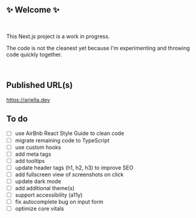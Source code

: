 ## ✨ Welcome ✨
</br>

This Next.js project is a work in progress. 

The code is not the cleanest yet because I'm experimenting and throwing code quickly together.


</br>

## Published URL(s)

https://ariella.dev

## To do
- [ ] use AirBnb React Style Guide to clean code
- [ ] migrate remaining code to TypeScript
- [ ] use custom hooks
- [ ] add meta tags
- [ ] add tooltips
- [ ] update header tags (h1, h2, h3) to improve SEO
- [ ] add fullscreen view of screenshots on click
- [ ] update dark mode
- [ ] add additional theme(s)
- [ ] support accessibility (a11y)
- [ ] fix autocomplete bug on input form
- [ ] optimize core vitals
